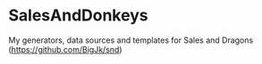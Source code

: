 # SalesAndDonkeys
My generators, data sources and templates for Sales and Dragons (https://github.com/BigJk/snd)
